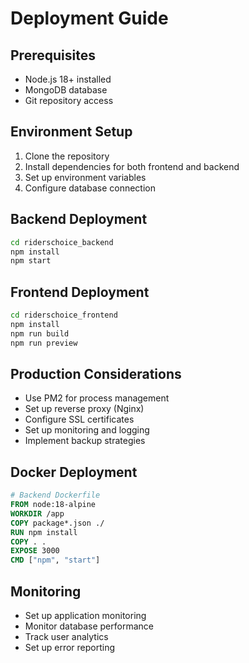 # Deployment Guide

## Prerequisites
- Node.js 18+ installed
- MongoDB database
- Git repository access

## Environment Setup
1. Clone the repository
2. Install dependencies for both frontend and backend
3. Set up environment variables
4. Configure database connection

## Backend Deployment
```bash
cd riderschoice_backend
npm install
npm start
```

## Frontend Deployment
```bash
cd riderschoice_frontend
npm install
npm run build
npm run preview
```

## Production Considerations
- Use PM2 for process management
- Set up reverse proxy (Nginx)
- Configure SSL certificates
- Set up monitoring and logging
- Implement backup strategies

## Docker Deployment
```dockerfile
# Backend Dockerfile
FROM node:18-alpine
WORKDIR /app
COPY package*.json ./
RUN npm install
COPY . .
EXPOSE 3000
CMD ["npm", "start"]
```

## Monitoring
- Set up application monitoring
- Monitor database performance
- Track user analytics
- Set up error reporting
